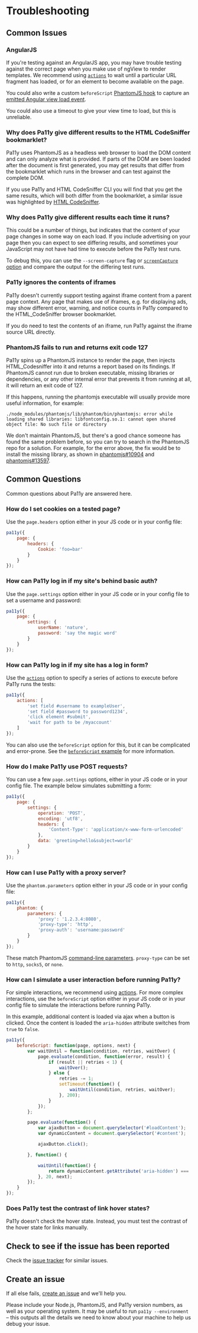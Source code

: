 Troubleshooting
=====

Common Issues
----
### AngularJS
If you're testing against an AngularJS app, you may have trouble testing against the correct page when you make use of ngView to render templates. We recommend using [`actions`][actions] to wait until a particular URL fragment has loaded, or for an element to become available on the page.

You could also write a custom `beforeScript` [PhantomJS hook][phantom-hook] to capture an [emitted Angular view load event][ngViewLoaded]. 

You could also use a timeout to give your view time to load, but this is unreliable. 

### Why does Pa11y give different results to the HTML CodeSniffer bookmarklet?
Pa11y uses PhantomJS as a headless web browser to load the DOM content and can only analyze what is provided.
If parts of the DOM are been loaded after the document is first generated, you may get results that differ from the bookmarklet which runs in the browser and can test against the complete DOM.

If you use Pa11y and HTML CodeSniffer CLI you will find that you get the same results, which will both differ from the bookmarklet, a similar issue was highlighted by [HTML CodeSniffer][sniff-issue].

### Why does Pa11y give different results each time it runs?
This could be a number of things, but indicates that the content of your page changes in some way on each load. If you include advertising on your page then you can expect to see differing results, and sometimes your JavaScript may not have had time to execute before the Pa11y test runs.

To debug this, you can use the `--screen-capture` flag or [`screenCapture` option](https://github.com/pa11y/pa11y#screencapture-string) and compare the output for the differing test runs.

### Pa11y ignores the contents of iframes
Pa11y doesn't currently support testing against iframe content from a parent page context. Any page that makes use of iframes, e.g. for displaying ads, may show different error, warning, and notice counts in Pa11y compared to the HTML_CodeSniffer browser bookmarklet.

If you do need to test the contents of an iframe, run Pa11y against the iframe source URL directly.

### PhantomJS fails to run and returns exit code 127

Pa11y spins up a PhantomJS instance to render the page, then injects HTML_Codesniffer into it and returns a report based on its findings. If PhantomJS cannot run due to broken executable, missing libraries or dependencies, or any other internal error that prevents it from running at all, it will return an exit code of 127.

If this happens, running the phantomjs executable will usually provide more useful information, for example:

```
./node_modules/phantomjs/lib/phantom/bin/phantomjs: error while loading shared libraries: libfontconfig.so.1: cannot open shared object file: No such file or directory
```

We don't maintain PhantomJS, but there's a good chance someone has found the same problem before, so you can try to search in the PhantomJS repo for a solution. For example, for the error above, the fix would be to install the missing library, as shown in [phantomjs#10904](https://github.com/ariya/phantomjs/issues/10904) and [phantomjs#13597](https://github.com/ariya/phantomjs/issues/13597).

Common Questions
----
Common questions about Pa11y are answered here.

### How do I set cookies on a tested page?

Use the `page.headers` option either in your JS code or in your config file:

```js
pa11y({
    page: {
        headers: {
            Cookie: 'foo=bar'
        }
    }
});
```

### How can Pa11y log in if my site's behind basic auth?

Use the `page.settings` option either in your JS code or in your config file to set a username and password:

```js
pa11y({
    page: {
        settings: {
            userName: 'nature',
            password: 'say the magic word'
        }
    }
});
```

### How can Pa11y log in if my site has a log in form?

Use the [`actions`][actions] option to specify a series of actions to execute before Pa11y runs the tests:

```js
pa11y({
    actions: [
        'set field #username to exampleUser',
        'set field #password to password1234',
        'click element #submit',
        'wait for path to be /myaccount'
    ]
});
```

You can also use the `beforeScript` option for this, but it can be complicated and error-prone. See the [`beforeScript` example][beforeScript] for more information.

### How do I make Pa11y use POST requests?

You can use a few `page.settings` options, either in your JS code or in your config file. The example below simulates submitting a form:

```js
pa11y({
    page: {
        settings: {
            operation: 'POST',
            encoding: 'utf8',
            headers: {
                'Content-Type': 'application/x-www-form-urlencoded'
            },
            data: 'greeting=hello&subject=world'
        }
    }
});
```

### How can I use Pa11y with a proxy server?

Use the `phantom.parameters` option either in your JS code or in your config file:

```js
pa11y({
    phantom: {
        parameters: {
            'proxy': '1.2.3.4:8080',
            'proxy-type': 'http',
            'proxy-auth': 'username:password'
        }
    }
});
```

These match PhantomJS [command-line parameters][phantom-cli]. `proxy-type` can be set to `http`, `socks5`, or `none`.

### How can I simulate a user interaction before running Pa11y?

For simple interactions, we recommend using [actions][actions]. For more complex interactions, use the `beforeScript` option either in your JS code or in your config file to simulate the interactions before running Pa11y.

In this example, additional content is loaded via ajax when a button is clicked.
Once the content is loaded the `aria-hidden` attribute switches from `true` to `false`.

```js
pa11y({
    beforeScript: function(page, options, next) {
        var waitUntil = function(condition, retries, waitOver) {
            page.evaluate(condition, function(error, result) {
                if (result || retries < 1) {
                    waitOver();
                } else {
                    retries -= 1;
                    setTimeout(function() {
                        waitUntil(condition, retries, waitOver);
                    }, 200);
                }
            });
        };

        page.evaluate(function() {
            var ajaxButton = document.querySelector('#loadContent');
            var dynamicContent = document.querySelector('#content');

            ajaxButton.click();

        }, function() {

            waitUntil(function() {
                return dynamicContent.getAttribute('aria-hidden') === 'false';
            }, 20, next);
        });
    }
});
```

### Does Pa11y test the contrast of link hover states?

Pa11y doesn't check the hover state. Instead, you must test the contrast of the hover state for links manually.


Check to see if the issue has been reported
-----

Check the [issue tracker][issues] for similar issues.

Create an issue
-----

If all else fails, [create an issue][new-issue] and we'll help you.

Please include your Node.js, PhantomJS, and Pa11y version numbers, as well as your operating system. It may be useful to run `pa11y --environment` – this outputs all the details we need to know about your machine to help us debug your issue.

[actions]: https://github.com/pa11y/pa11y#actions
[beforeScript]: https://github.com/pa11y/pa11y/tree/master/example/before-script
[issues]: https://github.com/pa11y/pa11y/issues?utf8=%E2%9C%93&q=is%3Aissue
[new-issue]: https://github.com/pa11y/pa11y/issues/new

[ngViewLoaded]: https://github.com/angular-ui/ui-router/wiki#view-load-events
[phantom-cli]: http://phantomjs.org/api/command-line.html
[phantom-hook]: http://phantomjs.org/api/webpage/handler/on-callback.html
[sniff-issue]: https://github.com/squizlabs/HTML_CodeSniffer/issues/109
